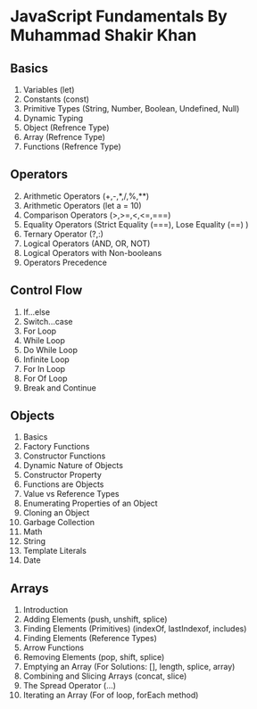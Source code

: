 # JavaScript Fundamentals By Muhammad Shakir Khan
## Basics
1. Variables (let)
2. Constants (const)
3. Primitive Types (String, Number, Boolean, Undefined, Null)
4. Dynamic Typing
5. Object (Refrence Type)
6. Array (Refrence Type)
7. Functions (Refrence Type)

## Operators
2. Arithmetic Operators (+,-,*,/,%,**)
3. Arithmetic Operators (let a = 10)
4. Comparison Operators (>,>=,<,<=,===)
5. Equality Operators (Strict Equality (===), Lose Equality (==) )
6. Ternary Operator (?,:)
7. Logical Operators (AND, OR, NOT)
8. Logical Operators with Non-booleans
10. Operators Precedence

## Control Flow
1. If...else
2. Switch...case
3. For Loop
4. While Loop
5. Do While Loop
6. Infinite Loop
7. For In Loop
8. For Of Loop
9. Break and Continue

## Objects
1. Basics
2. Factory Functions
3. Constructor Functions
4. Dynamic Nature of Objects
5. Constructor Property
6. Functions are Objects
7. Value vs Reference Types
8. Enumerating Properties of an Object
9. Cloning an Object
10. Garbage Collection
11. Math
12. String
13. Template Literals
14. Date

## Arrays
1. Introduction
2. Adding Elements (push, unshift, splice)
3. Finding Elements (Primitives) (indexOf, lastIndexof, includes)
4. Finding Elements (Reference Types)
5. Arrow Functions
6. Removing Elements (pop, shift, splice)
7. Emptying an Array (For Solutions: [], length, splice, array)
8. Combining and Slicing Arrays (concat, slice)
9. The Spread Operator (...)
10. Iterating an Array (For of loop, forEach method)